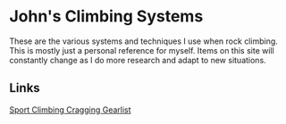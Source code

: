 # John's Climbing Systems
These are the various systems and techniques I use when rock climbing. This is mostly just a personal reference for myself. Items on this site will constantly change as I do more research and adapt to new situations.

## Links
[Sport Climbing Cragging Gearlist](/sport_crag_gearlist.md)
